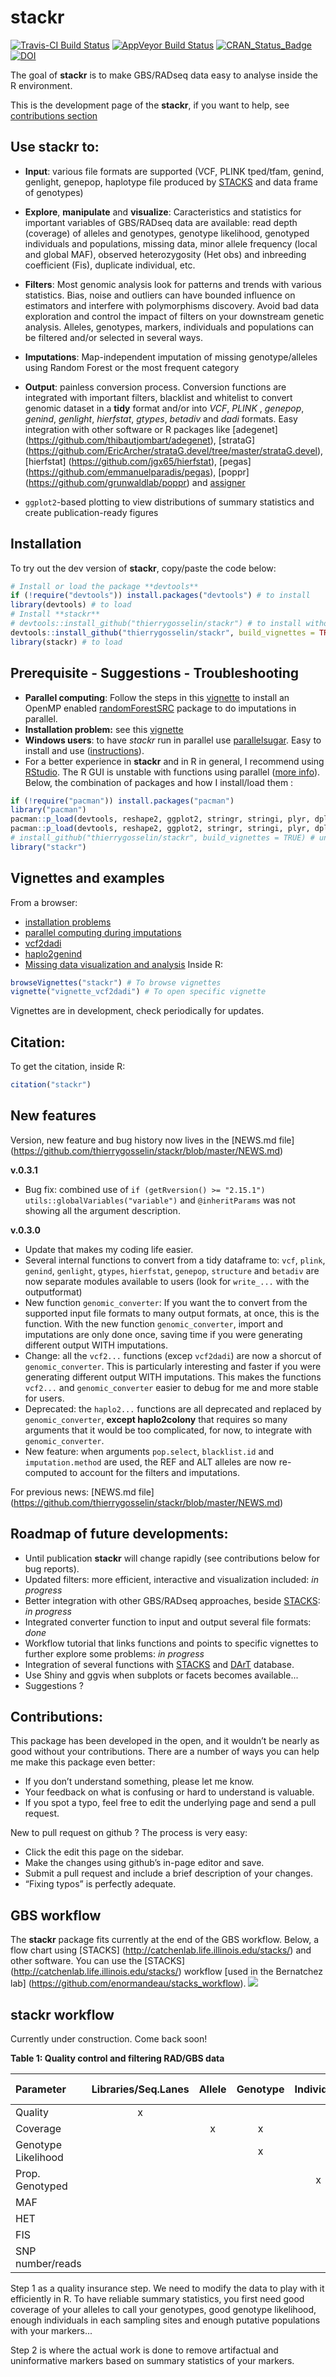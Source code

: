 # stackr

[![Travis-CI Build Status](https://travis-ci.org/thierrygosselin/stackr.svg?branch=master)](https://travis-ci.org/thierrygosselin/stackr)
[![AppVeyor Build Status](https://ci.appveyor.com/api/projects/status/github/thierrygosselin/stackr?branch=master&svg=true)](https://ci.appveyor.com/project/thierrygosselin/stackr)
[![CRAN_Status_Badge](http://www.r-pkg.org/badges/version/stackr)](http://cran.r-project.org/package=stackr)
[![DOI](https://zenodo.org/badge/14548/thierrygosselin/stackr.svg)](https://zenodo.org/badge/latestdoi/14548/thierrygosselin/stackr)

The goal of **stackr** is to make GBS/RADseq data easy to analyse inside the R environment.

This is the development page of the **stackr**, 
if you want to help, see [contributions section](https://github.com/thierrygosselin/stackr#contributions)

## Use stackr to:

* **Input**: various file formats are supported (VCF, PLINK tped/tfam, genind, genlight, genepop, haplotype file produced by [STACKS](http://catchenlab.life.illinois.edu/stacks/) and data frame of genotypes)
* **Explore**, **manipulate** and **visualize**: 
Caracteristics and statistics for important variables of GBS/RADseq data are available: read depth (coverage) of alleles and 
genotypes, genotype likelihood, genotyped individuals and populations, missing data, minor allele frequency (local and global MAF),
observed heterozygosity (Het obs) and inbreeding coefficient (Fis), duplicate individual, etc.
* **Filters**: Most genomic analysis look for patterns and trends with various statistics. 
Bias, noise and outliers can have bounded influence on estimators and interfere with polymorphisms discovery. 
Avoid bad data exploration and control the impact of filters on your downstream genetic analysis.
Alleles, genotypes, markers, individuals and populations can be filtered and/or selected in several ways.

* **Imputations**: Map-independent imputation of missing genotype/alleles 
using Random Forest or the most frequent category
* **Output**: painless conversion process. Conversion functions are integrated with important filters, blacklist and whitelist to convert genomic dataset in a **tidy** format and/or into *VCF*, *PLINK* , *genepop*, *genind*, *genlight*, *hierfstat*, *gtypes*, *betadiv* and *dadi* formats. 
Easy integration with other software or R packages like [adegenet] (https://github.com/thibautjombart/adegenet), [strataG] (https://github.com/EricArcher/strataG.devel/tree/master/strataG.devel), [hierfstat] (https://github.com/jgx65/hierfstat), [pegas] (https://github.com/emmanuelparadis/pegas), [poppr] (https://github.com/grunwaldlab/poppr) and [assigner](https://github.com/thierrygosselin/assigner)
* `ggplot2`-based plotting to view distributions of summary statistics and create publication-ready figures

 
## Installation
To try out the dev version of **stackr**, copy/paste the code below:

```r
# Install or load the package **devtools**
if (!require("devtools")) install.packages("devtools") # to install
library(devtools) # to load
# Install **stackr**
# devtools::install_github("thierrygosselin/stackr") # to install without vignettes
devtools::install_github("thierrygosselin/stackr", build_vignettes = TRUE)  # to install WITH vignettes
library(stackr) # to load
```

## Prerequisite - Suggestions - Troubleshooting
  * **Parallel computing**: Follow the steps in this [vignette](https://github.com/thierrygosselin/stackr/blob/master/vignettes/vignette_imputations_parallel.Rmd) 
  to install an OpenMP enabled [randomForestSRC](http://www.ccs.miami.edu/~hishwaran/rfsrc.html)
 package to do imputations in parallel.
  * **Installation problem:** see this
  [vignette](https://github.com/thierrygosselin/stackr/blob/master/vignettes/vignette_installation_problems.Rmd)
  * **Windows users**:  to have *stackr* run in parallel use [parallelsugar](https://github.com/nathanvan/parallelsugar).
  Easy to install and use ([instructions](https://github.com/nathanvan/parallelsugar#installation)).
  * For a better experience in **stackr** and in R in general, I recommend using [RStudio](https://www.rstudio.com/products/rstudio/download/). 
  The R GUI is unstable with functions using parallel ([more info](https://stat.ethz.ch/R-manual/R-devel/library/parallel/html/mclapply.html)). 
  Below, the combination of packages and how I install/load them :
  
  ```r
  if (!require("pacman")) install.packages("pacman")
  library("pacman")
  pacman::p_load(devtools, reshape2, ggplot2, stringr, stringi, plyr, dplyr, tidyr, readr, purrr, data.table, ape, adegenet, parallel, lazyeval, randomForestSRC, hierfstat, strataG)
  pacman::p_load(devtools, reshape2, ggplot2, stringr, stringi, plyr, dplyr, tidyr, readr, purrr, data.table, ape, adegenet, parallel, lazyeval, randomForestSRC, hierfstat, strataG)
  # install_github("thierrygosselin/stackr", build_vignettes = TRUE) # uncomment to install
  library("stackr")
  ```

## Vignettes and examples

From a browser:
* [installation problems](https://github.com/thierrygosselin/stackr/blob/master/vignettes/vignette_installation_problems.Rmd)
* [parallel computing during imputations](https://github.com/thierrygosselin/stackr/blob/master/vignettes/vignette_imputations_parallel.Rmd) 
* [vcf2dadi](https://github.com/thierrygosselin/stackr/blob/master/vignettes/vignette_vcf2dadi.Rmd)
* [haplo2genind](https://github.com/thierrygosselin/stackr/blob/master/vignettes/vignette_haplo2genind.Rmd)
* [Missing data visualization and analysis](https://github.com/thierrygosselin/stackr/blob/master/vignettes/vignette_missing_data_analysis.Rmd)
Inside R:
```r
browseVignettes("stackr") # To browse vignettes
vignette("vignette_vcf2dadi") # To open specific vignette
```

Vignettes are in development, check periodically for updates.


## Citation:
To get the citation, inside R:
```r
citation("stackr")
```

## New features
Version, new feature and bug history now lives in the [NEWS.md file] (https://github.com/thierrygosselin/stackr/blob/master/NEWS.md)

**v.0.3.1**
* Bug fix: combined use of `if (getRversion() >= "2.15.1") utils::globalVariables("variable")` 
and `@inheritParams` was not showing all the argument description.

**v.0.3.0**
* Update that makes my coding life easier.
* Several internal functions to convert from a tidy dataframe to:
`vcf`, `plink`, `genind`, `genlight`, `gtypes`, `hierfstat`, `genepop`, `structure` and `betadiv` 
are now separate modules available to users (look for `write_...` with the outputformat)
* New function `genomic_converter`: If you want the to convert from the supported 
input file formats to many output formats, at once, this is the function. 
With the new function `genomic_converter`, import and imputations are only 
done once, saving time if you were generating different output WITH imputations.
* Change: all the `vcf2...` functions (excep `vcf2dadi`) are now a shorcut of `genomic_converter`. 
 This is particularly interesting and faster if you were generating different
 output WITH imputations. This makes the functions `vcf2...` and `genomic_converter`
 easier to debug for me and more stable for users.
* Deprecated: the `haplo2...` functions are all deprecated and replaced by 
`genomic_converter`, **except haplo2colony** that requires so many arguments that it 
would be too complicated, for now, to integrate with `genomic_converter`.
* New feature: when arguments `pop.select`, `blacklist.id` and `imputation.method`
are used, the REF and ALT alleles are now re-computed to account for the filters 
and imputations.

For previous news:
[NEWS.md file] (https://github.com/thierrygosselin/stackr/blob/master/NEWS.md)

## Roadmap of future developments:

* Until publication **stackr** will change rapidly (see contributions below for bug reports).
* Updated filters: more efficient, interactive and visualization included: *in progress*
* Better integration with other GBS/RADseq approaches, beside [STACKS](http://catchenlab.life.illinois.edu/stacks/): *in progress* 
* Integrated converter function to input and output several file formats: *done*
* Workflow tutorial that links functions and points to specific vignettes to further explore some problems: *in progress*
* Integration of several functions with [STACKS](http://catchenlab.life.illinois.edu/stacks/) and [DArT](http://www.diversityarrays.com) database.
* Use Shiny and ggvis when subplots or facets becomes available...
* Suggestions ?


## Contributions:

This package has been developed in the open, and it wouldn’t be nearly as good without your contributions. There are a number of ways you can help me make this package even better:  
* If you don’t understand something, please let me know. 
* Your feedback on what is confusing or hard to understand is valuable. 
* If you spot a typo, feel free to edit the underlying page and send a pull request.

New to pull request on github ? The process is very easy:  
* Click the edit this page on the sidebar.
* Make the changes using github’s in-page editor and save.
* Submit a pull request and include a brief description of your changes. 
* “Fixing typos” is perfectly adequate.


## GBS workflow
The **stackr** package fits currently at the end of the GBS workflow. Below, a flow chart using [STACKS] (http://catchenlab.life.illinois.edu/stacks/) and other software. You can use the [STACKS] (http://catchenlab.life.illinois.edu/stacks/) workflow [used in the Bernatchez lab] (https://github.com/enormandeau/stacks_workflow). ![](vignettes/GBS_workflow.png)

## stackr workflow 
Currently under construction. Come back soon!

**Table 1: Quality control and filtering RAD/GBS data**

| Parameter | Libraries/Seq.Lanes | Allele | Genotype | Individual | Sampling sites | Populations | Globally |
|:----|:----:|:----:|:----:|:----:|:----:|:----:|:----:|
| Quality | x | | | | | | |
| Coverage | | x | x | | | | |
| Genotype Likelihood | | | x | | | | |
| Prop. Genotyped | | | | x | x | x | x |
| MAF | | | | | x | x | x |
| HET | | | | | | x | |
| FIS | | | | | | x | |
| SNP number/reads | | | | | | | x |


Step 1 as a quality insurance step. We need to modify the data to play with it efficiently in R. To have reliable summary statistics, you first need good coverage of your alleles to call your genotypes, good genotype likelihood, enough individuals in each sampling sites and enough putative populations with your markers... 

Step 2 is where the actual work is done to remove artifactual and uninformative markers based on summary statistics of your markers.


